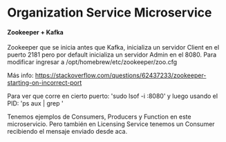 # Organization Service Microservice

#### Zookeeper + Kafka

Zookeeper que se inicia antes que Kafka, inicializa un servidor Client en el puerto 2181 pero por default inicializa un servidor Admin en el 8080. Para modificar ingresar a /opt/homebrew/etc/zookeeper/zoo.cfg

Más info: https://stackoverflow.com/questions/62437233/zookeeper-starting-on-incorrect-port

Para ver que corre en cierto puerto: 'sudo lsof -i :8080' y luego usando el PID: 'ps aux | grep <PID>' 

Tenemos ejemplos de Consumers, Producers y Function en este microservicio. Pero también en Licensing Service tenemos un Consumer recibiendo el mensaje enviado desde aca. 

